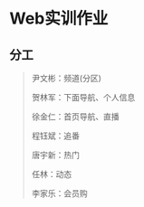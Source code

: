 # Web实训作业

## 分工

>尹文彬：频道(分区)
>
>贺林军：下面导航、个人信息
>
>徐金仁：首页导航、直播
>
>程钰斌：追番
>
>唐宇新：热门
>
>任林：动态
>
>李家乐：会员购
